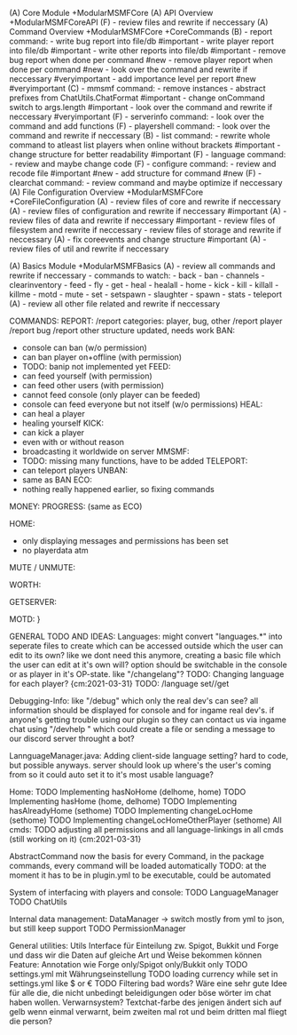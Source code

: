 (A) Core Module +ModularMSMFCore
  (A) API Overview +ModularMSMFCoreAPI
    (F) - review files and rewrite if neccessary
  (A) Command Overview +ModularMSMFCore +CoreCommands
    (B) - report command:
      - write bug report into file/db #important
      - write player report into file/db #important
      - write other reports into file/db #important
      - remove bug report when done per command #new
      - remove player report when done per command #new
      - look over the command and rewrite if neccessary #veryimportant
      - add importance level per report #new #veryimportant
    (C) - mmsmf command:
      - remove instances
      - abstract prefixes from ChatUtils.ChatFormat #important
      - change onCommand switch to args.length #important
      - look over the command and rewrite if neccessary #veryimportant
    (F) - serverinfo command:
      - look over the command and add functions
    (F) - playershell command:
      - look over the command and rewrite if neccessary
    (B) - list command:
      - rewrite whole command to atleast list players when online without brackets #important
      - change structure for better readability #important
    (F) - language command:
      - review and maybe change code
    (F) - configure command:
      - review and recode file #important #new
      - add structure for command #new
    (F) - clearchat command:
      - review command and maybe optimize if neccessary
  (A) File Configuration Overview +ModularMSMFCore +CoreFileConfiguration
    (A) - review files of core and rewrite if neccessary
      (A) - review files of configuration and rewrite if neccessary #important
      (A) - review files of data and rewrite if neccessary #important
      - review files of filesystem and rewrite if neccessary
      - review files of storage and rewrite if neccessary
      (A) - fix coreevents and change structure #important
    (A) - review files of util and rewrite if neccessary

(A) Basics Module +ModularMSMFBasics
  (A) - review all commands and rewrite if neccessary
    - commands to watch:
      - back
      - ban
      - channels
      - clearinventory
      - feed
      - fly
      - get
      - heal
      - healall
      - home
      - kick
      - kill
      - killall
      - killme
      - motd
      - mute
      - set
      - setspawn
      - slaughter
      - spawn
      - stats
      - teleport
  (A) - review all other file related and rewrite if neccessary




 COMMANDS:
 REPORT:
   /report <category> <args>
   categories: player, bug, other
   /report player <playername> <reason>
   /report bug <description>
   /report other <description>
   structure updated, needs work
 BAN:
   - console can ban (w/o permission)
   - can ban player on+offline (with permission)
   - TODO: banip not implemented yet
 FEED:
   - can feed yourself (with permission)
   - can feed other users (with permission)
   - cannot feed console (only player can be feeded)
   - console can feed everyone but not itself (w/o permissions)
 HEAL:
   - can heal a player
   - healing yourself
 KICK:
   - can kick a player
   - even with or without reason
   - broadcasting it worldwide on server
 MMSMF:
   - TODO: missing many functions, have to be added
 TELEPORT:
   - can teleport players
 UNBAN:
   - same as BAN
 ECO:
   - nothing really happened earlier, so fixing commands

 MONEY:
  PROGRESS: (same as ECO)

 HOME:
   - only displaying messages and permissions has been set
   - no playerdata atm
   
 MUTE / UNMUTE: 
   
 WORTH: 
    
 GETSERVER:
   
 MOTD:
}


GENERAL TODO AND IDEAS:
  Languages: 
   might convert "languages.*" into seperate files to create which can be accessed outside which the user can edit to its own?
   like we dont need this anymore, creating a basic file which the user can edit at it's own will? option should be switchable
   in the console or as player in it's OP-state. like "/changelang"?
   TODO: Changing language for each player? {cm:2021-03-31}
   TODO: /language set//get
   
  Debugging-Info:
   like "/debug" which only the real dev's can see? all information should be displayed for console and for ingame real dev's.
   if anyone's getting trouble using our plugin so they can contact us via ingame chat using "/devhelp <message>" which could
   create a file or sending a message to our discord server throught a bot?
  
  LannguageManager.java:
   Adding client-side language setting? hard to code, but possible anyways. server should look up where's the user's coming from 
   so it could auto set it to it's most usable language? 

  Home:
   TODO Implementing hasNoHome (delhome, home)
   TODO Implementing hasHome (home, delhome)
   TODO Implementing hasAlreadyHome (sethome)
   TODO Implementing changeLocHome (sethome)
   TODO Implementing changeLocHomeOtherPlayer (sethome)
  All cmds:
   TODO adjusting all permissions and all language-linkings in all cmds (still working on it) {cm:2021-03-31}
   
  AbstractCommand
   now the basis for every Command, in the package commands, every command will be loaded automatically
   TODO: at the moment it has to be in plugin.yml to be executable, could be automated

 System of interfacing with players and console:
  TODO LanguageManager
  TODO ChatUtils
 
 Internal data management:
  DataManager
   -> switch mostly from yml to json, but still keep support
  TODO PermissionManager
  
 General utilities:
  Utils
  Interface für Einteilung zw. Spigot, Bukkit und Forge und dass wir die Daten auf gleiche Art und Weise bekommen können
  Feature: Annotation wie Forge only/Spigot only/Bukkit only
  TODO settings.yml mit Währungseinstellung
  TODO loading currency while set in settings.yml like $ or €
  TODO Filtering bad words? Wäre eine sehr gute Idee für alle die, die nicht unbedingt beleidigungen oder böse wörter im chat haben wollen.
  Verwarnsystem? Textchat-farbe des jenigen ändert sich auf gelb wenn einmal verwarnt, beim zweiten mal rot und beim dritten mal fliegt die person?
```
